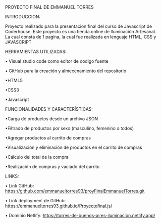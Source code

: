 PROYECTO FINAL DE EMMANUEL TORRES

INTRODUCCION:

Proyecto realizado para la presentacion final del curso de Javascript de Coderhouse.
Este proyecto es una tienda online de Iluminación Artesanal.
La cual consta de 1 pagina, la cual fue realizada en lenguaje HTML, CSS y JAVASCRIPT


HERRAMIENTAS UTILIZADAS:

• Visual studio code como editor de codigo fuente

• GitHub para la creación y almecenamiento del repositorio

•HTML5

•CSS3

•Javascript


FUNCIONALIDADES Y CARACTERÍSTICAS:

•Carga de productos desde un archivo JSON

•Filtrado de productos por sexo (masculino, femenino o todos)

•Agregar productos al carrito de compras

•Visualización y eliminación de productos en el carrito de compras

•Cálculo del total de la compra

•Realización de compras y vaciado del carrito

LINKS:

• Link GitHub: https://github.com/emmanueltorres93/proyFinalEmmanuelTorres.git

• Link deployment de GitHub: https://emmanueltorres93.github.io/Proyectofinal.js/

• Dominio Netlify: https://torres-de-buenos-aires-iluminacion.netlify.app/
